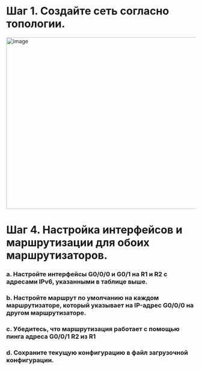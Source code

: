 # Шаг 1. Создайте сеть согласно топологии.
<img width="715" height="457" alt="image" src="https://github.com/user-attachments/assets/ea415fc9-4162-4d72-9b18-7e83bcd4f46c" />  

# Шаг 4. Настройка интерфейсов и маршрутизации для обоих маршрутизаторов.
### a.	Настройте интерфейсы G0/0/0 и G0/1 на R1 и R2 с адресами IPv6, указанными в таблице выше.
### b.	Настройте маршрут по умолчанию на каждом маршрутизаторе, который указывает на IP-адрес G0/0/0 на другом маршрутизаторе.
### c.	Убедитесь, что маршрутизация работает с помощью пинга адреса G0/0/1 R2 из R1
### d.	Сохраните текущую конфигурацию в файл загрузочной конфигурации.

